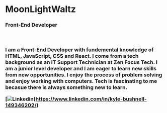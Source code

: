<h1> MoonLightWaltz </h1>

<h3> Front-End Developer <h3>
  <br>
  <div>
  <p> I am a Front-End Developer with fundemental knowledge of HTML, JavaScript, CSS and React. I come from a tech background as an IT Support Technician at Zen Focus Tech. I am a junior level developer and I am eager to learn new skills from new opportunities. I enjoy the process of problem solving and enjoy working with computers. Tech is fascinating to me becasue there is always something new to learn. <p>
  </div>
  
  [![Linkedin](https://img.shields.io/badge/LinkedIn-0077B5?style=for-the-badge&logo=linkedin&logoColor=white)(https://www.linkedin.com/in/kyle-bushnell-149346202/)

<!--
**MoonLightWaltz/MoonLightWaltz** is a ✨ _special_ ✨ repository because its `README.md` (this file) appears on your GitHub profile.

Here are some ideas to get you started:

- 🔭 I’m currently working on ...
- 🌱 I’m currently learning ...
- 👯 I’m looking to collaborate on ...
- 🤔 I’m looking for help with ...
- 💬 Ask me about ...
- 📫 How to reach me: ...
- 😄 Pronouns: ...
- ⚡ Fun fact: ...
-->
